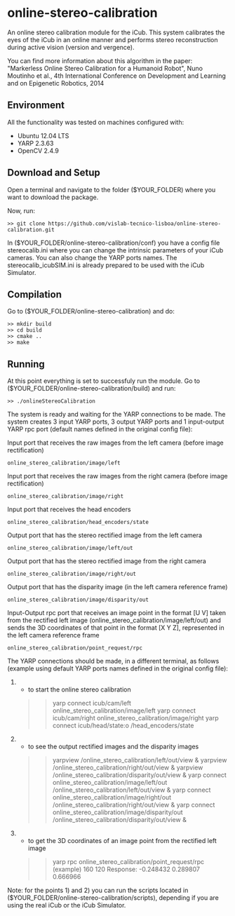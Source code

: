 # online-stereo-calibration

An online stereo calibration module for the iCub. This system calibrates the eyes of the iCub in an online manner and performs stereo reconstruction during active vision (version and vergence).

You can find more information about this algorithm in the paper:
"Markerless Online Stereo Calibration for a Humanoid Robot", Nuno Moutinho et al., 4th International Conference on Development and Learning and on Epigenetic Robotics, 2014

## Environment

All the functionality was tested on machines configured with:

+ Ubuntu 12.04 LTS
+ YARP 2.3.63
+ OpenCV 2.4.9

## Download and Setup

Open a terminal and navigate to the folder ($YOUR_FOLDER) where you want to download the package.

Now, run:

	>> git clone https://github.com/vislab-tecnico-lisboa/online-stereo-calibration.git

In ($YOUR_FOLDER/online-stereo-calibration/conf) you have a config file stereocalib.ini where you can change the intrinsic parameters of your iCub cameras. You can also change the YARP ports names. The stereocalib_icubSIM.ini is already prepared to be used with the iCub Simulator.

## Compilation

Go to ($YOUR_FOLDER/online-stereo-calibration) and do:

	>> mkdir build
	>> cd build
	>> cmake ..
	>> make

## Running

At this point everything is set to successfuly run the module. Go to ($YOUR_FOLDER/online-stereo-calibration/build) and run:

	>> ./onlineStereoCalibration

The system is ready and waiting for the YARP connections to be made. The system creates 3 input YARP ports, 3 output YARP ports and 1 input-output YARP rpc port (default names defined in the original config file):

Input port that receives the raw images from the left camera (before image rectification)

	online_stereo_calibration/image/left

Input port that receives the raw images from the right camera (before image rectification)

	online_stereo_calibration/image/right

Input port that receives the head encoders

	online_stereo_calibration/head_encoders/state

Output port that has the stereo rectified image from the left camera

	online_stereo_calibration/image/left/out

Output port that has the stereo rectified image from the right camera

	online_stereo_calibration/image/right/out

Output port that has the disparity image (in the left camera reference frame)

	online_stereo_calibration/image/disparity/out

Input-Output rpc port that receives an image point in the format [U V] taken from the rectified left image (online_stereo_calibration/image/left/out) and sends the 3D coordinates of that point in the format [X Y Z], represented in the left camera reference frame

	online_stereo_calibration/point_request/rpc 

The YARP connections should be made, in a different terminal, as follows (example using default YARP ports names defined in the original config file):

1) - to start the online stereo calibration

	>> yarp connect icub/cam/left online_stereo_calibration/image/left
	>> yarp connect icub/cam/right online_stereo_calibration/image/right
	>> yarp connect icub/head/state:o /head_encoders/state

2) - to see the output rectified images and the disparity images

	>> yarpview /online_stereo_calibration/left/out/view &
	>> yarpview /online_stereo_calibration/right/out/view &
	>> yarpview /online_stereo_calibration/disparity/out/view &
	>> yarp connect online_stereo_calibration/image/left/out /online_stereo_calibration/left/out/view &
	>> yarp connect online_stereo_calibration/image/right/out /online_stereo_calibration/right/out/view &
	>> yarp connect online_stereo_calibration/image/disparity/out /online_stereo_calibration/disparity/out/view &

3) - to get the 3D coordinates of an image point from the rectified left image

	>> yarp rpc online_stereo_calibration/point_request/rpc
	(example)
	>> 160 120
	>> Response: -0.248432 0.289807 0.666966


Note: for the points 1) and 2) you can run the scripts located in ($YOUR_FOLDER/online-stereo-calibration/scripts), depending if you are using the real iCub or the iCub Simulator.

